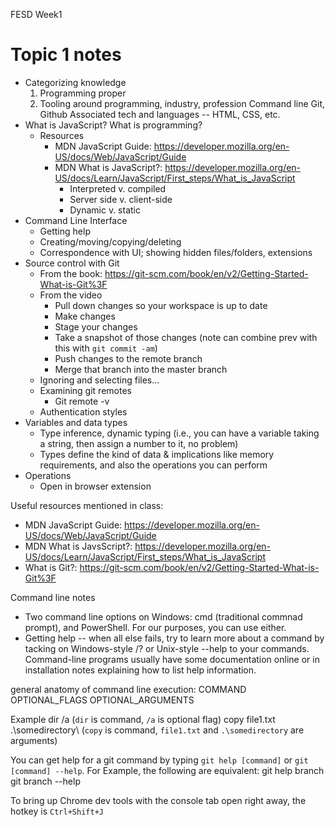 FESD Week1

# Topic 1 notes 
* Categorizing knowledge
    1. Programming proper
    2. Tooling around programming, industry, profession
        Command line 
        Git, Github
        Associated tech and languages -- HTML, CSS, etc.
* What is JavaScript? What is programming?
    * Resources 
        * MDN JavaScript Guide: https://developer.mozilla.org/en-US/docs/Web/JavaScript/Guide
        * MDN What is JavaScript?: https://developer.mozilla.org/en-US/docs/Learn/JavaScript/First_steps/What_is_JavaScript
            * Interpreted v. compiled
            * Server side v. client-side
            * Dynamic v. static
* Command Line Interface
    * Getting help
    * Creating/moving/copying/deleting
    * Correspondence with UI; showing hidden files/folders, extensions
* Source control with Git
    * From the book: https://git-scm.com/book/en/v2/Getting-Started-What-is-Git%3F
    * From the video
        * Pull down changes so your workspace is up to date
        * Make changes
        * Stage your changes
        * Take a snapshot of those changes (note can combine prev with this with `git commit -am`)
        * Push changes to the remote branch
        * Merge that branch into the master branch
    * Ignoring and selecting files...
    * Examining git remotes 
        * Git remote -v
    * Authentication styles
* Variables and data types
    * Type inference, dynamic typing (i.e., you can have a variable taking a string, then assign a number to it, no problem)
    * Types define the kind of data & implications like memory requirements, and also the operations you can perform
* Operations
    * Open in browser extension


Useful resources mentioned in class:
* MDN JavaScript Guide: https://developer.mozilla.org/en-US/docs/Web/JavaScript/Guide
* MDN What is JavsScript?: https://developer.mozilla.org/en-US/docs/Learn/JavaScript/First_steps/What_is_JavaScript
* What is Git?: https://git-scm.com/book/en/v2/Getting-Started-What-is-Git%3F


Command line notes 
* Two command line options on Windows: cmd (traditional commnad prompt), and PowerShell. For our purposes, you can use either.
* Getting help -- when all else fails, try to learn more about a command by tacking on Windows-style /? or Unix-style --help to your commands. Command-line programs usually have some documentation online or in installation notes explaining how to list help information.

general anatomy of command line execution: COMMAND OPTIONAL_FLAGS OPTIONAL_ARGUMENTS

Example
                dir /a    (`dir` is command, `/a` is optional flag)
                copy file1.txt .\somedirectory\   (`copy` is command, `file1.txt` and `.\somedirectory` are arguments)

You can get help for a git command by typing `git help [command]` or `git [command] --help`. For Example, the following are equivalent:
    git help branch
    git branch --help

To bring up Chrome dev tools with the console tab open right away, the hotkey is `Ctrl+Shift+J`